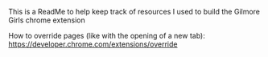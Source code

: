 This is a ReadMe to help keep track of resources I used to build the Gilmore Girls chrome extension


How to override pages (like with the opening of a new tab): https://developer.chrome.com/extensions/override
